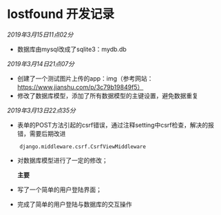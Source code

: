 # lostfound 开发记录

*2019年3月15日11点02分*
- 数据库由mysql改成了sqlite3：mydb.db

*2019年3月14日21点07分*
- 创建了一个测试图片上传的app：img（参考网站：https://www.jianshu.com/p/3c79b19849f5）
- 修改了数据库模型，添加了所有数据模型的主键设置，避免数据重复

*2019年3月13日22点35分*
- 表单的POST方法引起的csrf错误，通过注释setting中csrf检查，解决的报错，需要后期改进
```
    django.middleware.csrf.CsrfViewMiddleware
```
- 对数据库模型进行了一定的修改；

    **主要**
- 写了一个简单的用户登陆界面；
- 完成了简单的用户登陆与数据库的交互操作